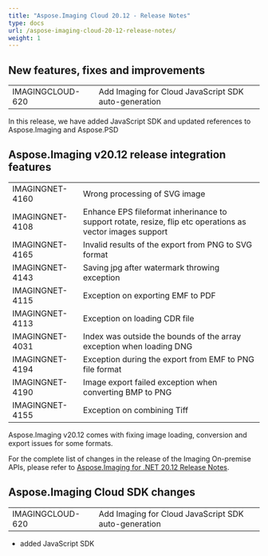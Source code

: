 ```yaml
---
title: "Aspose.Imaging Cloud 20.12 - Release Notes"
type: docs
url: /aspose-imaging-cloud-20-12-release-notes/
weight: 1
---
```


## **New features, fixes and improvements**
|     |     |
| --- | --- |
|IMAGINGCLOUD-620|Add Imaging for Cloud JavaScript SDK auto-generation|

In this release, we have added JavaScript SDK and updated references to Aspose.Imaging and Aspose.PSD

## **Aspose.Imaging v20.12 release integration features**
|     |     |
| --- | --- |
|IMAGINGNET-4160|Wrong processing of SVG image|
|IMAGINGNET-4108|Enhance EPS fileformat inherinance to support rotate, resize, flip etc operations as vector images support|
|IMAGINGNET-4165|Invalid results of the export from PNG to SVG format|
|IMAGINGNET-4143|Saving jpg after watermark throwing exception|
|IMAGINGNET-4115|Exception on exporting EMF to PDF|
|IMAGINGNET-4113|Exception on loading CDR file|
|IMAGINGNET-4031|Index was outside the bounds of the array exception when loading DNG|
|IMAGINGNET-4194|Exception during the export from EMF to PNG file format|
|IMAGINGNET-4190|Image export failed exception when converting BMP to PNG|
|IMAGINGNET-4155|Exception on combining Tiff|

Aspose.Imaging v20.12 comes with fixing image loading, conversion and export issues for some formats.

For the complete list of changes in the release of the Imaging On-premise APIs, please refer to [Aspose.Imaging for .NET 20.12 Release Notes](https://docs.aspose.com/display/imagingnet/Aspose.Imaging+for+.NET+20.12+-+Release+notes).

## **Aspose.Imaging Cloud SDK changes**
|     |     |
| --- | --- |
|IMAGINGCLOUD-620|Add Imaging for Cloud JavaScript SDK auto-generation|

- added JavaScript SDK